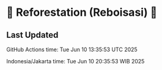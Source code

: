 
# 🌳 Reforestation (Reboisasi) 🌲

## Last Updated

GitHub Actions time: Tue Jun 10 13:35:53 UTC 2025

Indonesia/Jakarta time: Tue Jun 10 20:35:53 WIB 2025
